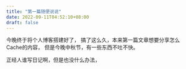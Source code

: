 ```yaml
---
title: "第一篇随便说说"
date: 2022-09-11T04:52:10+08:00
draft: false
---
```



今晚终于将个人博客搭建好了，
搞了这么久，本来第一篇文章想要分享怎么Cache的内容，
但是今晚中秋节，有一些东西不吐不快。

正经人谁写日记啊，但是也没什么办法，



